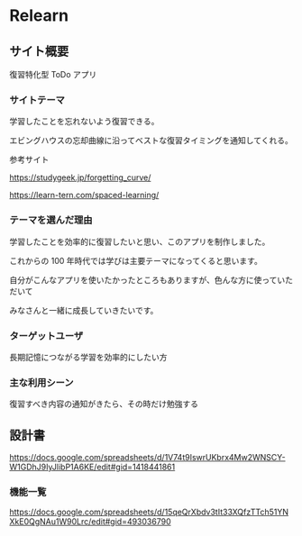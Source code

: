 # Relearn

## サイト概要

復習特化型 ToDo アプリ

### サイトテーマ

学習したことを忘れないよう復習できる。

エビングハウスの忘却曲線に沿ってベストな復習タイミングを通知してくれる。

参考サイト

https://studygeek.jp/forgetting_curve/

https://learn-tern.com/spaced-learning/

### テーマを選んだ理由

学習したことを効率的に復習したいと思い、このアプリを制作しました。

これからの 100 年時代では学びは主要テーマになってくると思います。

自分がこんなアプリを使いたかったところもありますが、色んな方に使っていただいて

みなさんと一緒に成長していきたいです。

### ターゲットユーザ

長期記憶につながる学習を効率的にしたい方

### 主な利用シーン

復習すべき内容の通知がきたら、その時だけ勉強する

## 設計書

https://docs.google.com/spreadsheets/d/1V74t9IswrUKbrx4Mw2WNSCY-W1GDhJ9IyJlibP1A6KE/edit#gid=1418441861

### 機能一覧

<https://docs.google.com/spreadsheets/d/15qeQrXbdv3tIt33XQfzTTch51YNXkE0QgNAu1W90Lrc/edit#gid=493036790>
